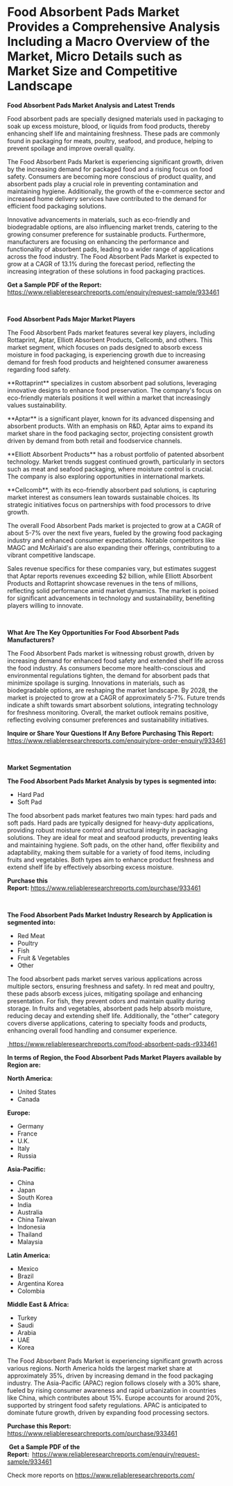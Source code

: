 <p><h1>Food Absorbent Pads Market Provides a Comprehensive Analysis Including a Macro Overview of the Market, Micro Details such as Market Size and Competitive Landscape</h1></p><p><strong>Food Absorbent Pads Market Analysis and Latest Trends</strong></p>
<p><p>Food absorbent pads are specially designed materials used in packaging to soak up excess moisture, blood, or liquids from food products, thereby enhancing shelf life and maintaining freshness. These pads are commonly found in packaging for meats, poultry, seafood, and produce, helping to prevent spoilage and improve overall quality.</p><p>The Food Absorbent Pads Market is experiencing significant growth, driven by the increasing demand for packaged food and a rising focus on food safety. Consumers are becoming more conscious of product quality, and absorbent pads play a crucial role in preventing contamination and maintaining hygiene. Additionally, the growth of the e-commerce sector and increased home delivery services have contributed to the demand for efficient food packaging solutions.</p><p>Innovative advancements in materials, such as eco-friendly and biodegradable options, are also influencing market trends, catering to the growing consumer preference for sustainable products. Furthermore, manufacturers are focusing on enhancing the performance and functionality of absorbent pads, leading to a wider range of applications across the food industry. The Food Absorbent Pads Market is expected to grow at a CAGR of 13.1% during the forecast period, reflecting the increasing integration of these solutions in food packaging practices.</p></p>
<p><strong>Get a Sample PDF of the Report:&nbsp;</strong> <a href="https://www.reliableresearchreports.com/enquiry/request-sample/933461?utm_campaign=2245&utm_medium=2&utm_source=Github&utm_content=ia&utm_term=05042025&utm_id=food-absorbent-pads">https://www.reliableresearchreports.com/enquiry/request-sample/933461</a></p>
<p>&nbsp;</p>
<p><strong>Food Absorbent Pads Major Market Players</strong></p>
<p><p>The Food Absorbent Pads market features several key players, including Rottaprint, Aptar, Elliott Absorbent Products, Cellcomb, and others. This market segment, which focuses on pads designed to absorb excess moisture in food packaging, is experiencing growth due to increasing demand for fresh food products and heightened consumer awareness regarding food safety.</p><p>**Rottaprint** specializes in custom absorbent pad solutions, leveraging innovative designs to enhance food preservation. The company's focus on eco-friendly materials positions it well within a market that increasingly values sustainability.</p><p>**Aptar** is a significant player, known for its advanced dispensing and absorbent products. With an emphasis on R&D, Aptar aims to expand its market share in the food packaging sector, projecting consistent growth driven by demand from both retail and foodservice channels.</p><p>**Elliott Absorbent Products** has a robust portfolio of patented absorbent technology. Market trends suggest continued growth, particularly in sectors such as meat and seafood packaging, where moisture control is crucial. The company is also exploring opportunities in international markets.</p><p>**Cellcomb**, with its eco-friendly absorbent pad solutions, is capturing market interest as consumers lean towards sustainable choices. Its strategic initiatives focus on partnerships with food processors to drive growth.</p><p>The overall Food Absorbent Pads market is projected to grow at a CAGR of about 5-7% over the next five years, fueled by the growing food packaging industry and enhanced consumer expectations. Notable competitors like MAGC and McAirlaid's are also expanding their offerings, contributing to a vibrant competitive landscape.</p><p>Sales revenue specifics for these companies vary, but estimates suggest that Aptar reports revenues exceeding $2 billion, while Elliott Absorbent Products and Rottaprint showcase revenues in the tens of millions, reflecting solid performance amid market dynamics. The market is poised for significant advancements in technology and sustainability, benefiting players willing to innovate.</p></p>
<p>&nbsp;</p>
<p><strong>What Are The Key Opportunities For Food Absorbent Pads Manufacturers?</strong></p>
<p><p>The Food Absorbent Pads market is witnessing robust growth, driven by increasing demand for enhanced food safety and extended shelf life across the food industry. As consumers become more health-conscious and environmental regulations tighten, the demand for absorbent pads that minimize spoilage is surging. Innovations in materials, such as biodegradable options, are reshaping the market landscape. By 2028, the market is projected to grow at a CAGR of approximately 5-7%. Future trends indicate a shift towards smart absorbent solutions, integrating technology for freshness monitoring. Overall, the market outlook remains positive, reflecting evolving consumer preferences and sustainability initiatives.</p></p>
<p><strong>Inquire or Share Your Questions If Any Before Purchasing This Report:</strong> <a href="https://www.reliableresearchreports.com/enquiry/pre-order-enquiry/933461?utm_campaign=2245&utm_medium=2&utm_source=Github&utm_content=ia&utm_term=05042025&utm_id=food-absorbent-pads">https://www.reliableresearchreports.com/enquiry/pre-order-enquiry/933461</a></p>
<p>&nbsp;</p>
<p><strong>Market Segmentation</strong></p>
<p><strong>The Food Absorbent Pads Market Analysis by types is segmented into:</strong></p>
<p><ul><li>Hard Pad</li><li>Soft Pad</li></ul></p>
<p><p>The food absorbent pads market features two main types: hard pads and soft pads. Hard pads are typically designed for heavy-duty applications, providing robust moisture control and structural integrity in packaging solutions. They are ideal for meat and seafood products, preventing leaks and maintaining hygiene. Soft pads, on the other hand, offer flexibility and adaptability, making them suitable for a variety of food items, including fruits and vegetables. Both types aim to enhance product freshness and extend shelf life by effectively absorbing excess moisture.</p></p>
<p><strong>Purchase this Report:&nbsp;</strong><a href="https://www.reliableresearchreports.com/purchase/933461?utm_campaign=2245&utm_medium=2&utm_source=Github&utm_content=ia&utm_term=05042025&utm_id=food-absorbent-pads">https://www.reliableresearchreports.com/purchase/933461</a></p>
<p>&nbsp;</p>
<p><strong>The Food Absorbent Pads Market Industry Research by Application is segmented into:</strong></p>
<p><ul><li>Red Meat</li><li>Poultry</li><li>Fish</li><li>Fruit & Vegetables</li><li>Other</li></ul></p>
<p><p>The food absorbent pads market serves various applications across multiple sectors, ensuring freshness and safety. In red meat and poultry, these pads absorb excess juices, mitigating spoilage and enhancing presentation. For fish, they prevent odors and maintain quality during storage. In fruits and vegetables, absorbent pads help absorb moisture, reducing decay and extending shelf life. Additionally, the "other" category covers diverse applications, catering to specialty foods and products, enhancing overall food handling and consumer experience.</p></p>
<p><a href="https://www.reliableresearchreports.com/food-absorbent-pads-r933461?utm_campaign=2245&utm_medium=2&utm_source=Github&utm_content=ia&utm_term=05042025&utm_id=food-absorbent-pads">&nbsp;https://www.reliableresearchreports.com/food-absorbent-pads-r933461</a></p>
<p><strong>In terms of Region, the Food Absorbent Pads Market Players available by Region are:</strong></p>
<p>
    <p> <strong> North America: </strong>
        <ul>
            <li>United States</li>
            <li>Canada</li>
        </ul>
        </p> 
    <p> <strong> Europe: </strong>
        <ul>
            <li>Germany</li>
            <li>France</li>
            <li>U.K.</li>
            <li>Italy</li>
            <li>Russia</li>
        </ul>
        </p> 
    <p> <strong> Asia-Pacific: </strong>
        <ul>
            <li>China</li>
            <li>Japan</li>
            <li>South Korea</li>
            <li>India</li>
            <li>Australia</li>
            <li>China Taiwan</li>
            <li>Indonesia</li>
            <li>Thailand</li>
            <li>Malaysia</li>
        </ul>
        </p> 
    <p> <strong> Latin America: </strong>
        <ul>
            <li>Mexico</li>
            <li>Brazil</li>
            <li>Argentina Korea</li>
            <li>Colombia</li>
        </ul>
        </p> 
    <p> <strong> Middle East & Africa: </strong>
        <ul>
            <li>Turkey</li>
            <li>Saudi</li>
            <li>Arabia</li>
            <li>UAE</li>
            <li>Korea</li>
        </ul>
    </p>
    </p>
<p><p>The Food Absorbent Pads Market is experiencing significant growth across various regions. North America holds the largest market share at approximately 35%, driven by increasing demand in the food packaging industry. The Asia-Pacific (APAC) region follows closely with a 30% share, fueled by rising consumer awareness and rapid urbanization in countries like China, which contributes about 15%. Europe accounts for around 20%, supported by stringent food safety regulations. APAC is anticipated to dominate future growth, driven by expanding food processing sectors.</p></p>
<p><strong>Purchase this Report: </strong><a href="https://www.reliableresearchreports.com/purchase/933461?utm_campaign=2245&utm_medium=2&utm_source=Github&utm_content=ia&utm_term=05042025&utm_id=food-absorbent-pads">https://www.reliableresearchreports.com/purchase/933461</a></p>
<p>&nbsp;<strong>Get a Sample PDF of the Report:&nbsp;&nbsp;</strong><a href="https://www.reliableresearchreports.com/enquiry/request-sample/933461?utm_campaign=2245&utm_medium=2&utm_source=Github&utm_content=ia&utm_term=05042025&utm_id=food-absorbent-pads">https://www.reliableresearchreports.com/enquiry/request-sample/933461</a></p>
<p><strong></strong></p>
<p>Check more reports on <a href="https://www.reliableresearchreports.com/?utm_campaign=2245&utm_medium=2&utm_source=Github&utm_content=ia&utm_term=05042025&utm_id=food-absorbent-pads">https://www.reliableresearchreports.com/</a></p>